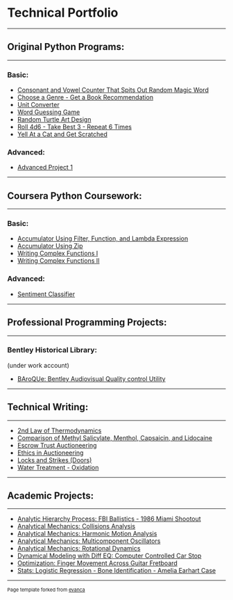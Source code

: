 # Technical Portfolio

---

## Original Python Programs:
---

### Basic:

- [Consonant and Vowel Counter That Spits Out Random Magic Word](https://github.com/Timothy-L-Baron/cons_vowel_counter)
- [Choose a Genre - Get a Book Recommendation](https://github.com/Timothy-L-Baron/book_recommender)
- [Unit Converter](https://github.com/Timothy-L-Baron/unit_converter)
- [Word Guessing Game](https://github.com/Timothy-L-Baron/word_guess1)
- [Random Turtle Art Design](https://github.com/Timothy-L-Baron/turtle_art)
- [Roll 4d6 - Take Best 3 - Repeat 6 Times](https://github.com/Timothy-L-Baron/rand_dice1)
- [Yell At a Cat and Get Scratched](/project7)

### Advanced: 

- [Advanced Project 1](http://example.com/)


---

## Coursera Python Coursework:
---

### Basic:

- [Accumulator Using Filter, Function, and Lambda Expression](http://example.com/)
- [Accumulator Using Zip](http://example.com/)
- [Writing Complex Functions I](https://github.com/Timothy-L-Baron/comp_func1)
- [Writing Complex Functions II](https://github.com/Timothy-L-Baron/comp_func2)


### Advanced: 

- [Sentiment Classifier](https://github.com/Timothy-L-Baron/sent_class_coursera)


---

## Professional Programming Projects:

---

### Bentley Historical Library:
(under work account)

- [BAroQUe: Bentley Audiovisual Quality control Utility](https://github.com/bentley-historical-library/baroque)


---

## Technical Writing: 

---

- [2nd Law of Thermodynamics](https://github.com/Timothy-L-Baron/sec_law_thermo)
- [Comparison of Methyl Salicylate, Menthol, Capsaicin, and Lidocaine](https://github.com/Timothy-L-Baron/ingredient_compare1)
- [Escrow Trust Auctioneering](https://github.com/Timothy-L-Baron/esc_trust_git)
- [Ethics in Auctioneering](https://github.com/Timothy-L-Baron/ethics_auc)
- [Locks and Strikes (Doors)](https://github.com/Timothy-L-Baron/locks_strikes)
- [Water Treatment - Oxidation](https://github.com/Timothy-L-Baron/oxidation)


---

## Academic Projects: 

---


- [Analytic Hierarchy Process: FBI Ballistics - 1986 Miami Shootout](https://github.com/Timothy-L-Baron/analytic_hierarchy_ballistic)
- [Analytical Mechanics: Collisions Analysis](https://github.com/Timothy-L-Baron/collisions_physics)
- [Analytical Mechanics: Harmonic Motion Analysis](https://github.com/Timothy-L-Baron/harmonic_motion_analysis)
- [Analytical Mechanics: Multicomponent Oscillators](https://github.com/Timothy-L-Baron/mult_comp_osc)
- [Analytical Mechanics: Rotational Dynamics](https://github.com/Timothy-L-Baron/rotational_dynamics)
- [Dynamical Modeling with Diff EQ: Computer Controlled Car Stop](https://github.com/Timothy-L-Baron/dynamical_modeling_stop_car)
- [Optimization: Finger Movement Across Guitar Fretboard](https://github.com/Timothy-L-Baron/optimiation_guitar_fretboard)
- [Stats: Logistic Regression - Bone Identification - Amelia Earhart Case](https://github.com/Timothy-L-Baron/academic_earhart_bones)




---


<p style="font-size:11px">Page template forked from <a href="https://github.com/evanca/quick-portfolio">evanca</a></p>
<!-- Remove above link if you don't want to attibute -->
